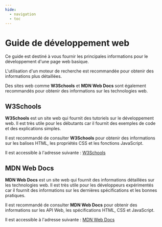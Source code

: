 ```yaml
---
hide:
  - navigation
  - toc
---
```


# Guide de développement web

Ce guide est destiné à vous fournir les principales informations pour le développement d'une page web basique. 

L'utilisation d'un moteur de recherche est recommandée pour obtenir des informations plus détaillées.

Des sites web comme __W3Schools__ et __MDN Web Docs__ sont également recommandés pour obtenir des informations sur les technologies web.

## W3Schools

__W3Schools__ est un site web qui fournit des tutoriels sur le développement web. Il est très utile pour les débutants car il fournit des exemples de code et des explications simples.

Il est recommandé de consulter __W3Schools__ pour obtenir des informations sur les balises HTML, les propriétés CSS et les fonctions JavaScript.

Il est accessible à l'adresse suivante : [W3Schools](https://www.w3schools.com/)


## MDN Web Docs

__MDN Web Docs__ est un site web qui fournit des informations détaillées sur les technologies web. Il est très utile pour les développeurs expérimentés car il fournit des informations sur les dernières spécifications et les bonnes pratiques.

Il est recommandé de consulter __MDN Web Docs__ pour obtenir des informations sur les API Web, les spécifications HTML, CSS et JavaScript.

Il est accessible à l'adresse suivante : [MDN Web Docs](https://developer.mozilla.org/fr/)
